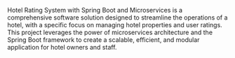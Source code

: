 Hotel Rating System with Spring Boot and Microservices is a comprehensive software solution designed to streamline the operations of a hotel, with a specific focus on managing hotel properties and user ratings. This project leverages the power of microservices architecture and the Spring Boot framework to create a scalable, efficient, and modular application for hotel owners and staff.
